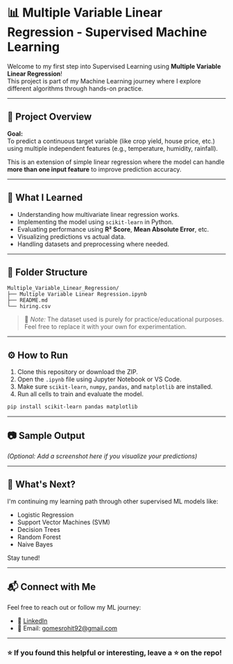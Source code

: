 # 📊 Multiple Variable Linear Regression - Supervised Machine Learning

Welcome to my first step into Supervised Learning using **Multiple Variable Linear Regression**!  
This project is part of my Machine Learning journey where I explore different algorithms through hands-on practice.

---

## 📌 Project Overview

**Goal:**  
To predict a continuous target variable (like crop yield, house price, etc.) using multiple independent features (e.g., temperature, humidity, rainfall).

This is an extension of simple linear regression where the model can handle **more than one input feature** to improve prediction accuracy.

---

## 🧠 What I Learned

- Understanding how multivariate linear regression works.
- Implementing the model using `scikit-learn` in Python.
- Evaluating performance using **R² Score**, **Mean Absolute Error**, etc.
- Visualizing predictions vs actual data.
- Handling datasets and preprocessing where needed.

---

## 📁 Folder Structure

```
Multiple_Variable_Linear_Regression/
├── Multiple Variable Linear Regression.ipynb
├── README.md
└── hiring.csv
```

> 📌 *Note:* The dataset used is purely for practice/educational purposes. Feel free to replace it with your own for experimentation.

---

## ⚙️ How to Run

1. Clone this repository or download the ZIP.
2. Open the `.ipynb` file using Jupyter Notebook or VS Code.
3. Make sure `scikit-learn`, `numpy`, `pandas`, and `matplotlib` are installed.
4. Run all cells to train and evaluate the model.

```bash
pip install scikit-learn pandas matplotlib
```

---

## 📷 Sample Output

*(Optional: Add a screenshot here if you visualize your predictions)*

---

## 🚀 What's Next?

I'm continuing my learning path through other supervised ML models like:

- Logistic Regression
- Support Vector Machines (SVM)
- Decision Trees
- Random Forest
- Naive Bayes

Stay tuned!

---

## 📬 Connect with Me

Feel free to reach out or follow my ML journey:

- 💼 [LinkedIn](www.linkedin.com/in/rohit-gomes-12209620a)
- 📧 Email: gomesrohit92@gmail.com

---

### ⭐ If you found this helpful or interesting, leave a ⭐ on the repo!
